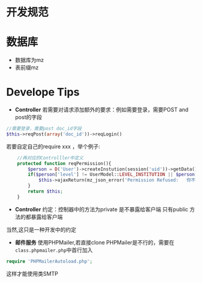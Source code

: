 开发规范
===


# 数据库
* 数据库为mz
* 表前缀mz


Develope Tips
===

* **Controller** 
若需要对请求添加额外的要求：例如需要登录，需要POST and post的字段
```php
//需要登录，需要post doc_id字段
$this->reqPost(array('doc_id'))->reqLogin()
```

若要自定自己的require xxx ，举个例子:
```php
    //再对应的Controlller中定义
    protected function reqPermission(){
        $person = D('User')->createInstution(session('uid'))->getData();
        if($person['level'] != UserModel::LEVEL_INSTITUTION || $person['status'] != UserModel::STATUS_PASS){
            $this->ajaxReturn(mz_json_error('Permission Refused:   你不是机构用户  or 机构未通过审核'));
        }
        return $this;
    }
```


* **Controller**
约定：控制器中的方法为private 是不暴露给客户端
只有public 方法的都暴露给客户端

当然,这只是一种开发中的约定


* **邮件服务**
使用PHPMailer,若直接clone PHPMailer是不行的，需要在`class.phpmailer.php`中首行加入
```php
require 'PHPMailerAutoload.php';
```
这样才能使用类SMTP

